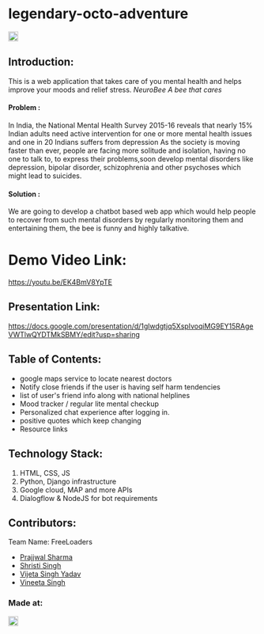 # legendary-octo-adventure
<p align="center">
</p>

<a href="https://hack36.com"> <img src="http://bit.ly/BuiltAtHack36" height=20px> </a>


## Introduction:
This is a web application that takes care of you mental health and helps improve your moods and relief stress.
*NeuroBee
A bee that cares*
#### Problem :
In India, the National Mental Health Survey 2015-16 reveals that nearly 15% Indian adults need active intervention for one or more mental health issues and one in 20 Indians suffers from depression
As the society is moving faster than ever, people are facing more solitude and isolation, having no one to talk to, to express their problems,soon develop mental disorders like depression, bipolar disorder, schizophrenia and other psychoses which might lead to suicides.  

#### Solution :
We are going to develop a chatbot based web app which would help people to recover from such mental disorders by regularly monitoring them and entertaining them, the bee is funny and highly talkative.

# Demo Video Link:
  <a href="https://youtu.be/EK4BmV8YpTE">https://youtu.be/EK4BmV8YpTE</a>
  
## Presentation Link:
  <a href="https://docs.google.com/presentation/d/1glwdgtjq5XspIvoqiMG9EY15RAgeVWTlwQYDTMkSBMY/edit?usp=sharing"> https://docs.google.com/presentation/d/1glwdgtjq5XspIvoqiMG9EY15RAgeVWTlwQYDTMkSBMY/edit?usp=sharing </a>
  
  
## Table of Contents:
- google maps service to locate nearest doctors
- Notify close friends if the user is having self harm tendencies
- list of user's friend info along with national helplines
- Mood tracker / regular lite mental checkup
- Personalized chat experience after logging in.
- positive quotes which keep changing
- Resource links

## Technology Stack:
  1) HTML, CSS, JS
  2) Python, Django infrastructure
  3) Google cloud, MAP and more APIs
  4) Dialogflow & NodeJS for bot requirements

## Contributors:

Team Name: FreeLoaders

* [Prajjwal Sharma](https://github.com/prajjwal-24)
* [Shristi Singh](https://github.com/confusedcoder1)
* [Vijeta Singh Yadav](https://github.com/vijeta99)
* [Vineeta Singh](https://github.com/vineeta23)

### Made at:
<a href="https://hack36.com"> <img src="http://bit.ly/BuiltAtHack36" height=20px> </a>
